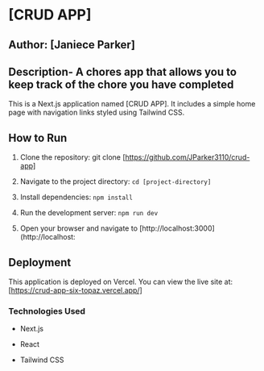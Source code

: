 # [CRUD APP]



## Author: [Janiece Parker]



## Description- A chores app that allows you to keep track of the chore you have completed

 

This is a Next.js application named [CRUD APP]. It includes a simple home page with navigation links styled using Tailwind CSS.



## How to Run



1. Clone the repository: git clone [https://github.com/JParker3110/crud-app]

2. Navigate to the project directory: `cd [project-directory]`

3. Install dependencies: `npm install`

4. Run the development server: `npm run dev`

5. Open your browser and navigate to [http://localhost:3000](http://localhost:

## Deployment



This application is deployed on Vercel. You can view the live site at: [https://crud-app-six-topaz.vercel.app/]


### Technologies Used

- Next.js

- React

- Tailwind CSS
